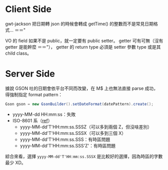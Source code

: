 Client Side
===========

gwt-jackson 把日期轉 json 的時候會轉成 getTime() 的整數而不是常見日期格式... ＝＝"

VO 的 field 如果不是 public，就一定要有 public setter。
getter 可有可無（沒有 getter 是能幹麼 ＝＝"），
getter 的 return type 必須是 setter 參數 type 或是其 child class。


Server Side
===========

據說 GSON 吐的日期會依平台不同而改變，在 M$ 上也無法直接 parse 成功，
得強制指定 format pattern：

```Java
Gson gson = new GsonBuilder().setDateFormat(datePattern).create();
```

* yyyy-MM-dd HH:mm:ss：失敗
* ISO-8601 系（[ref](https://stackoverflow.com/questions/10286204/the-right-json-date-format)）
	* yyyy-MM-dd'T'HH:mm:ss.SSSZ（可以多到兩個 Z，但沒啥差別）
	* yyyy-MM-dd'T'HH:mm:ss.SSSX（可以多到三個 X）
	* yyyy-MM-dd'T'HH:mm:ss.SSS：有時區問題
	* yyyy-MM-dd'T'HH:mm:ss.SSS'Z'：有時區問題

綜合來看，選擇 `yyyy-MM-dd'T'HH:mm:ss.SSSX` 是比較好的選擇，因為時區的字數最少 XD。
